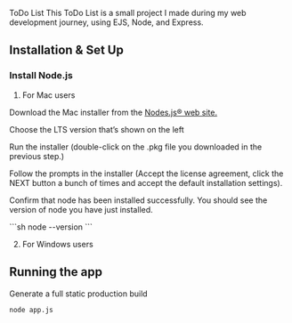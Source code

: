 ToDo List
This ToDo List is a small project I made during my web development journey, using EJS, Node, and Express.

## Installation & Set Up

<h3>Install Node.js</h3>


1. For Mac users

<p>Download the Mac installer from the <a href="https://nodejs.org/en/">Nodes.js® web site.</a></p>
<p>Choose the LTS version that’s shown on the left</p>
<p>Run the installer (double-click on the .pkg file you downloaded in the previous step.)</p>
<p>Follow the prompts in the installer (Accept the license agreement, click the NEXT button a bunch of times and accept the default installation settings).</p>
Confirm that node has been installed successfully. You should see the version of node you have just installed.</p>
   ```sh
   node --version
   ```

2. For Windows users


## Running the app

Generate a full static production build

   ```sh
   node app.js
   ```
